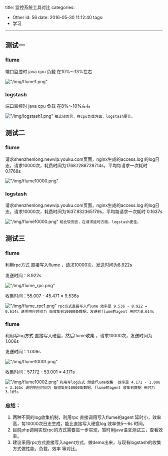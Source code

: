 title: 监控系统工具对比
categories:
  - Other
id: 56
date: 2016-05-30 11:12:40
tags:
  - 学习
---

## 测试一

### flume 

端口监控时 java cpu 负载 在10%～13%左右

!["/img/flume1.png"](/img/flume1.png)

### logstash 

端口监控时 java cpu 负载 在8%～10%左右

!["/img/logstash1.png"](/img/logstash1.png)
	```
	相比较而言，在cpu负载方面，logstash更佳。
	```

## 测试二

### flume
请求shenzhenlong.newvip.youku.com页面，nginx生成的access.log 的log日志，请求10000次，耗费时间为1768.1288728714s，平均每请求一次耗时 0.1768s

!["/img/flume10000.png"](/img/flume10000.png)


### logstash
请求shenzhenlong.newvip.youku.com页面，nginx生成的access.log 的log日志，请求10000次，耗费时间为1637.932365179s，平均每请求一次耗时 0.1637s

!["/img/flume10000.png"](/img/logstash10000.png)
	```
	相比较而言，在请求延时方面，logstash更佳。
	```

## 测试三

### flume
利用rpc方式 直接写入flume ，请求10000次，发送时间为8.922s

发送时间：8.922s

!["/img/flume_rpc.png"](/img/flume_rpc.png)

收集时间：55.007 - 45.471 = 9.536s

!["/img/flume_rpc1.png"](/img/flume_rpc1.png)
	```
	rpc方式直接写入flume 效率是 9.536 - 8.922 = 0.614s 说明响应时间为 每收集到10000条数据，发送到flume的agent 用时为0.614s
	```
### flume
利用写log方式 直接写入硬盘，然后flume收集 ，请求10000次，发送时间为1.006s

发送时间：1.006s

!["/img/flume10001.png"](/img/flume10001.png)

收集时间：57.172 - 53.001 = 4.171s

!["/img/flume10002.png"](/img/flume10002.png)
	```
	利用写log方式 然后flume收集  效率是 4.171 - 1.006 = 3.165s 说明响应时间为 每收集到10000条数据，flume的agent 收集到数据 用时为 3.165s
	```

### 总结：
 1. 两种不同的log收集机制，利用rpc 直接调用写入flume的agent 延时小，效率高，每10000次日志生成，能比直接写入硬盘log 效率快5～6s 时间。
 2. 目前php调用实现rpc的方式需要进一步实现，暂时用java语言测试三，查看效率。
 3. 建议采用rpc方式直接写入agent方式，做demo出来，与现有logstash的收集方式做性能，负载，效率 等对比。

